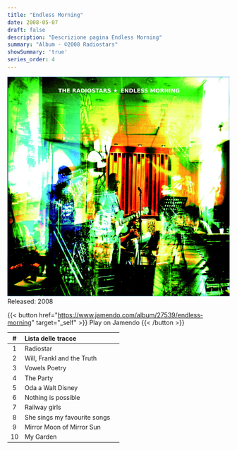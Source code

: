 ```yaml
---
title: "Endless Morning"
date: 2008-05-07
draft: false
description: "Descrizione pagina Endless Morning"
summary: "Album - ©2008 Radiostars"
showSummary: 'true'
series_order: 4
---
```

<!-- [{{< icon "jamendo" >}}](https://www.jamendo.com/album/27539/endless-morning "Jamendo") -->

<!-- Availabe on [Jamendo](https://www.jamendo.com/album/27539/endless-morning "Jamendo"), Spotify -->


<!-- TODO: Il link funziona ma bisogna togliere la lente -->
![Album cover](featured.jpg)
Released: 2008

{{< button href="https://www.jamendo.com/album/27539/endless-morning" target="_self" >}}
Play on Jamendo
{{< /button >}}



<!-- Aggiunto player spotify, ma Privacy Badger lo blocca -->
<!-- {{< spotify type="album" id="5vqILcEeCT0N1DeJBsLrGE" width="100%" height="250" >}} -->



| #     | Lista delle tracce                    |               |
| :---: | :---                                  | :---          |
| 1     | Radiostar                             |               |
| 2     | Will, Frankl and the Truth            |               |
| 3     | Vowels Poetry                         |               |
| 4     | The Party                             |               |
| 5     | Oda a Walt Disney                     |               |
| 6     | Nothing is possible                   |               |
| 7     | Railway girls                         |               |
| 8     | She sings my favourite songs          |               |
| 9     | Mirror Moon of Mirror Sun             |               |
| 10    | My Garden                             |               |
